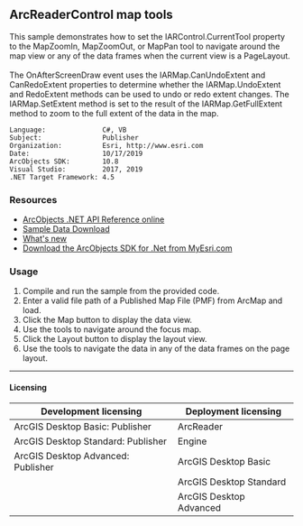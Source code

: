 ## ArcReaderControl map tools

  <div xmlns="http://www.w3.org/1999/xhtml">This sample demonstrates how to set the IARControl.CurrentTool property to the MapZoomIn, MapZoomOut, or MapPan tool to navigate around the map view or any of the data frames when the current view is a PageLayout. </div>
  <div xmlns="http://www.w3.org/1999/xhtml"> </div>
  <div xmlns="http://www.w3.org/1999/xhtml">The OnAfterScreenDraw event uses the IARMap.CanUndoExtent and CanRedoExtent properties to determine whether the IARMap.UndoExtent and RedoExtent methods can be used to undo or redo extent changes. The IARMap.SetExtent method is set to the result of the IARMap.GetFullExtent method to zoom to the full extent of the data in the map. </div>  


<!-- TODO: Fill this section below with metadata about this sample-->
```
Language:              C#, VB
Subject:               Publisher
Organization:          Esri, http://www.esri.com
Date:                  10/17/2019
ArcObjects SDK:        10.8
Visual Studio:         2017, 2019
.NET Target Framework: 4.5
```

### Resources

* [ArcObjects .NET API Reference online](http://desktop.arcgis.com/en/arcobjects/latest/net/webframe.htm)  
* [Sample Data Download](../../releases)  
* [What's new](http://desktop.arcgis.com/en/arcobjects/latest/net/webframe.htm#91cabc68-2271-400a-8ff9-c7fb25108546.htm)  
* [Download the ArcObjects SDK for .Net from MyEsri.com](https://my.esri.com/)  

### Usage
1. Compile and run the sample from the provided code.   
1. Enter a valid file path of a Published Map File (PMF) from ArcMap and load.   
1. Click the Map button to display the data view.   
1. Use the tools to navigate around the focus map.   
1. Click the Layout button to display the layout view.  
1. Use the tools to navigate the data in any of the data frames on the page layout.   









---------------------------------

#### Licensing  
| Development licensing | Deployment licensing | 
| ------------- | ------------- | 
| ArcGIS Desktop Basic: Publisher | ArcReader |  
| ArcGIS Desktop Standard: Publisher | Engine |  
| ArcGIS Desktop Advanced: Publisher | ArcGIS Desktop Basic |  
|  | ArcGIS Desktop Standard |  
|  | ArcGIS Desktop Advanced |  



